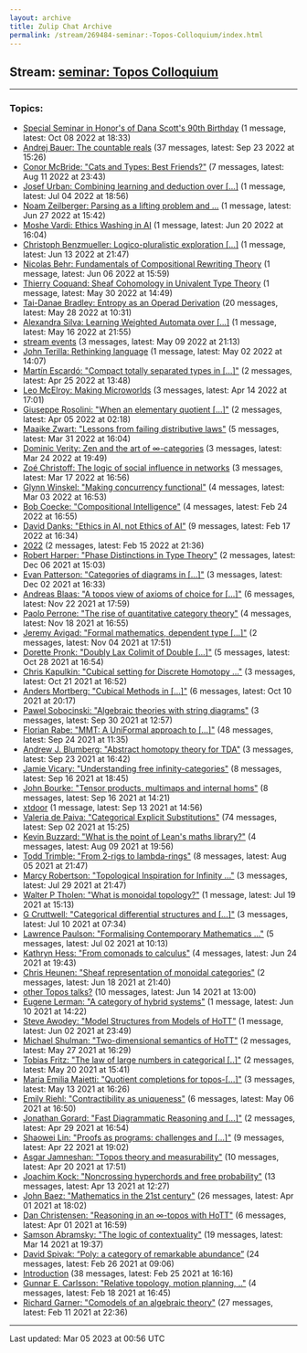```yaml
---
layout: archive
title: Zulip Chat Archive
permalink: /stream/269484-seminar:-Topos-Colloquium/index.html
---
```


## Stream: [seminar: Topos Colloquium](https://mattecapu.github.io/ct-zulip-archive/stream/269484-seminar:-Topos-Colloquium/index.html)
---

### Topics:

* [Special Seminar in Honor's of Dana Scott's 90th Birthday](topic/topic_Special.20Seminar.20in.20Honor's.20of.20Dana.20Scott's.2090th.20Birthday.html) (1 message, latest: Oct 08 2022 at 18:33)
* [Andrej Bauer: The countable reals](topic/topic_Andrej.20Bauer.3A.20The.20countable.20reals.html) (37 messages, latest: Sep 23 2022 at 15:26)
* [Conor McBride: "Cats and Types: Best Friends?"](topic/topic_Conor.20McBride.3A.20.22Cats.20and.20Types.3A.20Best.20Friends.3F.22.html) (7 messages, latest: Aug 11 2022 at 23:43)
* [Josef Urban: Combining learning and deduction over \[...\]](topic/topic_Josef.20Urban.3A.20Combining.20learning.20and.20deduction.20over.20.5B.2E.2E.2E.5D.html) (1 message, latest: Jul 04 2022 at 18:56)
* [Noam Zeilberger: Parsing as a lifting problem and ...](topic/topic_Noam.20Zeilberger.3A.20Parsing.20as.20a.20lifting.20problem.20and.20.2E.2E.2E.html) (1 message, latest: Jun 27 2022 at 15:42)
* [Moshe Vardi: Ethics Washing in AI](topic/topic_Moshe.20Vardi.3A.20Ethics.20Washing.20in.20AI.html) (1 message, latest: Jun 20 2022 at 16:04)
* [Christoph Benzmueller: Logico-pluralistic exploration \[...\]](topic/topic_Christoph.20Benzmueller.3A.20Logico-pluralistic.20exploration.20.5B.2E.2E.2E.5D.html) (1 message, latest: Jun 13 2022 at 21:47)
* [Nicolas Behr: Fundamentals of Compositional Rewriting Theory](topic/topic_Nicolas.20Behr.3A.20Fundamentals.20of.20Compositional.20Rewriting.20Theory.html) (1 message, latest: Jun 06 2022 at 15:59)
* [Thierry Coquand: Sheaf Cohomology in Univalent Type Theory](topic/topic_Thierry.20Coquand.3A.20Sheaf.20Cohomology.20in.20Univalent.20Type.20Theory.html) (1 message, latest: May 30 2022 at 14:49)
* [Tai-Danae Bradley: Entropy as an Operad Derivation](topic/topic_Tai-Danae.20Bradley.3A.20Entropy.20as.20an.20Operad.20Derivation.html) (20 messages, latest: May 28 2022 at 10:31)
* [Alexandra Silva: Learning Weighted Automata over \[...\]](topic/topic_Alexandra.20Silva.3A.20Learning.20Weighted.20Automata.20over.20.5B.2E.2E.2E.5D.html) (1 message, latest: May 16 2022 at 21:55)
* [stream events](topic/topic_stream.20events.html) (3 messages, latest: May 09 2022 at 21:13)
* [John Terilla: Rethinking language](topic/topic_John.20Terilla.3A.20Rethinking.20language.html) (1 message, latest: May 02 2022 at 14:07)
* [Martín Escardó: "Compact totally separated types in \[...\]"](topic/topic_Mart.C3.ADn.20Escard.C3.B3.3A.20.22Compact.20totally.20separated.20types.20in.20.5B.2E.2E.2E.5D.22.html) (2 messages, latest: Apr 25 2022 at 13:48)
* [Leo McElroy: Making Microworlds](topic/topic_Leo.20McElroy.3A.20Making.20Microworlds.html) (3 messages, latest: Apr 14 2022 at 17:01)
* [Giuseppe Rosolini: "When an elementary quotient \[...\]"](topic/topic_Giuseppe.20Rosolini.3A.20.22When.20an.20elementary.20quotient.20.5B.2E.2E.2E.5D.22.html) (2 messages, latest: Apr 05 2022 at 02:18)
* [Maaike Zwart: "Lessons from failing distributive laws"](topic/topic_Maaike.20Zwart.3A.20.22Lessons.20from.20failing.20distributive.20laws.22.html) (5 messages, latest: Mar 31 2022 at 16:04)
* [Dominic Verity: Zen and the art of ∞-categories](topic/topic_Dominic.20Verity.3A.20Zen.20and.20the.20art.20of.20.E2.88.9E-categories.html) (3 messages, latest: Mar 24 2022 at 19:49)
* [Zoé Christoff: The logic of social influence in networks](topic/topic_Zo.C3.A9.20Christoff.3A.20The.20logic.20of.20social.20influence.20in.20networks.html) (3 messages, latest: Mar 17 2022 at 16:56)
* [Glynn Winskel: "Making concurrency functional"](topic/topic_Glynn.20Winskel.3A.20.22Making.20concurrency.20functional.22.html) (4 messages, latest: Mar 03 2022 at 16:53)
* [Bob Coecke: "Compositional Intelligence"](topic/topic_Bob.20Coecke.3A.20.22Compositional.20Intelligence.22.html) (4 messages, latest: Feb 24 2022 at 16:55)
* [David Danks: "Ethics in AI, not Ethics of AI"](topic/topic_David.20Danks.3A.20.22Ethics.20in.20AI.2C.20not.20Ethics.20of.20AI.22.html) (9 messages, latest: Feb 17 2022 at 16:34)
* [2022](topic/topic_2022.html) (2 messages, latest: Feb 15 2022 at 21:36)
* [Robert Harper: "Phase Distinctions in Type Theory"](topic/topic_Robert.20Harper.3A.20.22Phase.20Distinctions.20in.20Type.20Theory.22.html) (2 messages, latest: Dec 06 2021 at 15:03)
* [Evan Patterson: "Categories of diagrams in \[...\]"](topic/topic_Evan.20Patterson.3A.20.22Categories.20of.20diagrams.20in.20.5B.2E.2E.2E.5D.22.html) (3 messages, latest: Dec 02 2021 at 16:33)
* [Andreas Blaas: "A topos view of axioms of choice for \[...\]"](topic/topic_Andreas.20Blaas.3A.20.22A.20topos.20view.20of.20axioms.20of.20choice.20for.20.5B.2E.2E.2E.5D.22.html) (6 messages, latest: Nov 22 2021 at 17:59)
* [Paolo Perrone: "The rise of quantitative category theory"](topic/topic_Paolo.20Perrone.3A.20.22The.20rise.20of.20quantitative.20category.20theory.22.html) (4 messages, latest: Nov 18 2021 at 16:55)
* [Jeremy Avigad: "Formal mathematics, dependent type \[...\]"](topic/topic_Jeremy.20Avigad.3A.20.22Formal.20mathematics.2C.20dependent.20type.20.5B.2E.2E.2E.5D.22.html) (2 messages, latest: Nov 04 2021 at 17:51)
* [Dorette Pronk: "Doubly Lax Colimit of Double \[...\]"](topic/topic_Dorette.20Pronk.3A.20.22Doubly.20Lax.20Colimit.20of.20Double.20.5B.2E.2E.2E.5D.22.html) (5 messages, latest: Oct 28 2021 at 16:54)
* [Chris Kapulkin: "Cubical setting for Discrete Homotopy ..."](topic/topic_Chris.20Kapulkin.3A.20.22Cubical.20setting.20for.20Discrete.20Homotopy.20.2E.2E.2E.22.html) (3 messages, latest: Oct 21 2021 at 16:52)
* [Anders Mortberg: "Cubical Methods in \[...\]"](topic/topic_Anders.20Mortberg.3A.20.22Cubical.20Methods.20in.20.5B.2E.2E.2E.5D.22.html) (6 messages, latest: Oct 10 2021 at 20:17)
* [Pawel Sobocinski: "Algebraic theories with string diagrams"](topic/topic_Pawel.20Sobocinski.3A.20.22Algebraic.20theories.20with.20string.20diagrams.22.html) (3 messages, latest: Sep 30 2021 at 12:57)
* [Florian Rabe: "MMT: A UniFormal approach to \[...\]"](topic/topic_Florian.20Rabe.3A.20.22MMT.3A.20A.20UniFormal.20approach.20to.20.5B.2E.2E.2E.5D.22.html) (48 messages, latest: Sep 24 2021 at 11:35)
* [Andrew J. Blumberg: "Abstract homotopy theory for TDA"](topic/topic_Andrew.20J.2E.20Blumberg.3A.20.22Abstract.20homotopy.20theory.20for.20TDA.22.html) (3 messages, latest: Sep 23 2021 at 16:42)
* [Jamie Vicary: "Understanding free infinity-categories"](topic/topic_Jamie.20Vicary.3A.20.22Understanding.20free.20infinity-categories.22.html) (8 messages, latest: Sep 16 2021 at 18:45)
* [John Bourke: "Tensor products, multimaps and internal homs"](topic/topic_John.20Bourke.3A.20.22Tensor.20products.2C.20multimaps.20and.20internal.20homs.22.html) (8 messages, latest: Sep 16 2021 at 14:21)
* [xtdoor](topic/topic_xtdoor.html) (1 message, latest: Sep 13 2021 at 14:56)
* [Valeria de Paiva: "Categorical Explicit Substitutions"](topic/topic_Valeria.20de.20Paiva.3A.20.22Categorical.20Explicit.20Substitutions.22.html) (74 messages, latest: Sep 02 2021 at 15:25)
* [Kevin Buzzard: "What is the point of Lean's maths library?"](topic/topic_Kevin.20Buzzard.3A.20.22What.20is.20the.20point.20of.20Lean's.20maths.20library.3F.22.html) (4 messages, latest: Aug 09 2021 at 19:56)
* [Todd Trimble: "From 2-rigs to lambda-rings"](topic/topic_Todd.20Trimble.3A.20.22From.202-rigs.20to.20lambda-rings.22.html) (8 messages, latest: Aug 05 2021 at 21:47)
* [Marcy Robertson: "Topological Inspiration for Infinity ..."](topic/topic_Marcy.20Robertson.3A.20.22Topological.20Inspiration.20for.20Infinity.20.2E.2E.2E.22.html) (3 messages, latest: Jul 29 2021 at 21:47)
* [Walter P Tholen: "What is monoidal topology?"](topic/topic_Walter.20P.20Tholen.3A.20.22What.20is.20monoidal.20topology.3F.22.html) (1 message, latest: Jul 19 2021 at 15:13)
* [G Cruttwell: "Categorical differential structures and \[...\]"](topic/topic_G.20Cruttwell.3A.20.22Categorical.20differential.20structures.20and.20.5B.2E.2E.2E.5D.22.html) (3 messages, latest: Jul 10 2021 at 07:34)
* [Lawrence Paulson: "Formalising Contemporary Mathematics ..."](topic/topic_Lawrence.20Paulson.3A.20.22Formalising.20Contemporary.20Mathematics.20.2E.2E.2E.22.html) (5 messages, latest: Jul 02 2021 at 10:13)
* [Kathryn Hess: "From comonads to calculus"](topic/topic_Kathryn.20Hess.3A.20.22From.20comonads.20to.20calculus.22.html) (4 messages, latest: Jun 24 2021 at 19:43)
* [Chris Heunen: "Sheaf representation of monoidal categories"](topic/topic_Chris.20Heunen.3A.20.22Sheaf.20representation.20of.20monoidal.20categories.22.html) (2 messages, latest: Jun 18 2021 at 21:40)
* [other Topos talks?](topic/topic_other.20Topos.20talks.3F.html) (10 messages, latest: Jun 14 2021 at 13:00)
* [Eugene Lerman: "A category of hybrid systems"](topic/topic_Eugene.20Lerman.3A.20.22A.20category.20of.20hybrid.20systems.22.html) (1 message, latest: Jun 10 2021 at 14:22)
* [Steve Awodey: "Model Structures from Models of HoTT"](topic/topic_Steve.20Awodey.3A.20.22Model.20Structures.20from.20Models.20of.20HoTT.22.html) (1 message, latest: Jun 02 2021 at 23:49)
* [Michael Shulman: "Two-dimensional semantics of HoTT"](topic/topic_Michael.20Shulman.3A.20.22Two-dimensional.20semantics.20of.20HoTT.22.html) (2 messages, latest: May 27 2021 at 16:29)
* [Tobias Fritz: "The law of large numbers in categorical \[..\]"](topic/topic_Tobias.20Fritz.3A.20.22The.20law.20of.20large.20numbers.20in.20categorical.20.5B.2E.2E.5D.22.html) (2 messages, latest: May 20 2021 at 15:41)
* [Maria Emilia Maietti: "Quotient completions for topos-\[...\]"](topic/topic_Maria.20Emilia.20Maietti.3A.20.22Quotient.20completions.20for.20topos-.5B.2E.2E.2E.5D.22.html) (3 messages, latest: May 13 2021 at 16:26)
* [Emily Riehl: "Contractibility as uniqueness"](topic/topic_Emily.20Riehl.3A.20.22Contractibility.20as.20uniqueness.22.html) (6 messages, latest: May 06 2021 at 16:50)
* [Jonathan Gorard: "Fast Diagrammatic Reasoning and \[...\]"](topic/topic_Jonathan.20Gorard.3A.20.22Fast.20Diagrammatic.20Reasoning.20and.20.5B.2E.2E.2E.5D.22.html) (2 messages, latest: Apr 29 2021 at 16:54)
* [Shaowei Lin: "Proofs as programs: challenges and \[...\]"](topic/topic_Shaowei.20Lin.3A.20.22Proofs.20as.20programs.3A.20challenges.20and.20.5B.2E.2E.2E.5D.22.html) (9 messages, latest: Apr 22 2021 at 19:02)
* [Asgar Jamneshan: "Topos theory and measurability"](topic/topic_Asgar.20Jamneshan.3A.20.22Topos.20theory.20and.20measurability.22.html) (10 messages, latest: Apr 20 2021 at 17:51)
* [Joachim Kock: "Noncrossing hyperchords and free probability"](topic/topic_Joachim.20Kock.3A.20.22Noncrossing.20hyperchords.20and.20free.20probability.22.html) (13 messages, latest: Apr 13 2021 at 12:27)
* [John Baez: "Mathematics in the 21st century"](topic/topic_John.20Baez.3A.20.22Mathematics.20in.20the.2021st.20century.22.html) (26 messages, latest: Apr 01 2021 at 18:02)
* [Dan Christensen: "Reasoning in an ∞-topos with HoTT"](topic/topic_Dan.20Christensen.3A.20.22Reasoning.20in.20an.20.E2.88.9E-topos.20with.20HoTT.22.html) (6 messages, latest: Apr 01 2021 at 16:59)
* [Samson Abramsky: "The logic of contextuality"](topic/topic_Samson.20Abramsky.3A.20.22The.20logic.20of.20contextuality.22.html) (19 messages, latest: Mar 14 2021 at 19:37)
* [David Spivak: “Poly: a category of remarkable abundance”](topic/topic_David.20Spivak.3A.20.E2.80.9CPoly.3A.20a.20category.20of.20remarkable.20abundance.E2.80.9D.html) (24 messages, latest: Feb 26 2021 at 09:06)
* [Introduction](topic/topic_Introduction.html) (38 messages, latest: Feb 25 2021 at 16:16)
* [Gunnar E. Carlsson: "Relative topology, motion planning, .."](topic/topic_Gunnar.20E.2E.20Carlsson.3A.20.22Relative.20topology.2C.20motion.20planning.2C.20.2E.2E.22.html) (4 messages, latest: Feb 18 2021 at 16:45)
* [Richard Garner: "Comodels of an algebraic theory"](topic/topic_Richard.20Garner.3A.20.22Comodels.20of.20an.20algebraic.20theory.22.html) (27 messages, latest: Feb 11 2021 at 22:36)

<hr><p>Last updated: Mar 05 2023 at 00:56 UTC</p>
